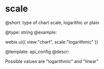 scale
=============


@short: type of chart scale, logarithic or plain
	

@type:  string
@example:

webix.ui({
  view:"chart",
  scale:"logarithmic"
})


@template:	api_config
@descr:

Possible values are "logarithmic" and "linear"


